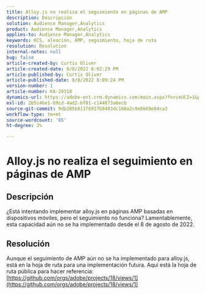 ```yaml
---
title: Alloy.js no realiza el seguimiento en páginas de AMP
description: Descripción
solution: Audience Manager,Analytics
product: Audience Manager,Analytics
applies-to: Audience Manager,Analytics
keywords: KCS, aleación, AMP, seguimiento, hoja de ruta
resolution: Resolution
internal-notes: null
bug: false
article-created-by: Curtis Oliver
article-created-date: 8/8/2022 8:02:29 PM
article-published-by: Curtis Oliver
article-published-date: 8/8/2022 8:09:24 PM
version-number: 1
article-number: KA-20310
dynamics-url: https://adobe-ent.crm.dynamics.com/main.aspx?forceUCI=1&pagetype=entityrecord&etn=knowledgearticle&id=e0519906-5517-ed11-b83e-0022480868ff
exl-id: 2b5c46e1-69cd-4ad2-bf01-c144873a6ecb
source-git-commit: 9db285b811f6917b8493dc168a2c9e8669e84ca3
workflow-type: tm+mt
source-wordcount: '85'
ht-degree: 3%

---
```


# Alloy.js no realiza el seguimiento en páginas de AMP

## Descripción


¿Está intentando implementar alloy.js en páginas AMP basadas en dispositivos móviles, pero el seguimiento no funciona? Lamentablemente, esta capacidad aún no se ha implementado desde el 8 de agosto de 2022.


## Resolución


Aunque el seguimiento de AMP aún no se ha implementado para alloy.js, está en la hoja de ruta para una implementación futura. Aquí está la hoja de ruta pública para hacer referencia: [https://github.com/orgs/adobe/projects/18/views/1](https://github.com/orgs/adobe/projects/18/views/1)
